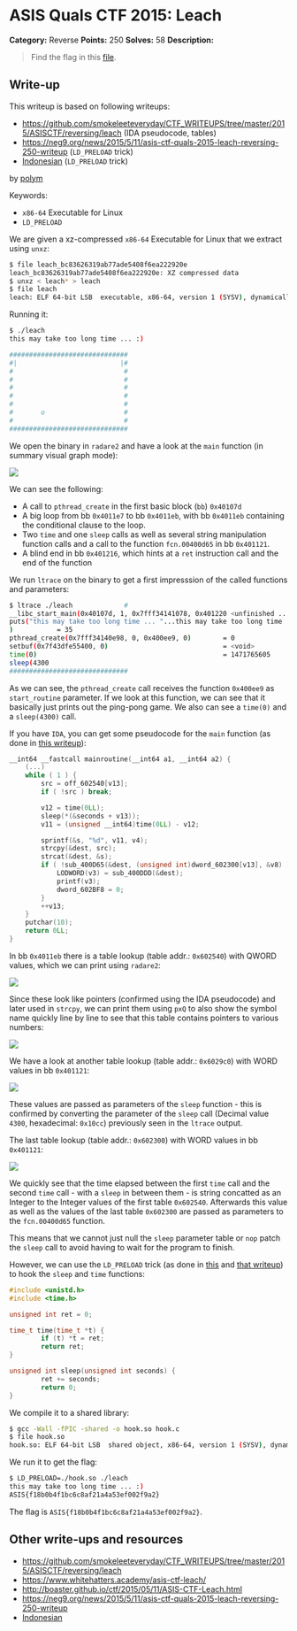 # ASIS Quals CTF 2015: Leach

**Category:** Reverse
**Points:** 250
**Solves:** 58
**Description:**

> Find the flag in this [file](http://tasks.asis-ctf.ir/leach_bc83626319ab77ade5408f6ea222920e).

## Write-up

This writeup is based on following writeups:

* <https://github.com/smokeleeteveryday/CTF_WRITEUPS/tree/master/2015/ASISCTF/reversing/leach> (IDA pseudocode, tables)
* <https://neg9.org/news/2015/5/11/asis-ctf-quals-2015-leach-reversing-250-writeup> (`LD_PRELOAD` trick)
* [Indonesian](https://github.com/rentjongteam/write-ups-2015/tree/master/asis-quals-2015/leach) (`LD_PRELOAD` trick)

by [polym](https://github.com/abpolym)

Keywords:

* `x86-64` Executable for Linux
* `LD_PRELOAD`

We are given a xz-compressed `x86-64` Executable for Linux that we extract using `unxz`:

```bash
$ file leach_bc83626319ab77ade5408f6ea222920e 
leach_bc83626319ab77ade5408f6ea222920e: XZ compressed data
$ unxz < leach* > leach
$ file leach
leach: ELF 64-bit LSB  executable, x86-64, version 1 (SYSV), dynamically linked (uses shared libs), for GNU/Linux 2.6.32, BuildID[sha1]=8088f52df79142c83d3c30224edf2535066a9768, stripped
```

Running it:

```bash
$ ./leach 
this may take too long time ... :)

##############################
#|                          |#
#                            #
#                            #
#                            #
#                            #
#                            #
#       o                    #
#                            #
##############################
```

We open the binary in `radare2` and have a look at the `main` function (in summary visual graph mode):

![](./main.png)

We can see the following:

* A call to `pthread_create` in the first basic block (`bb`) `0x40107d`
* A big loop from bb `0x4011e7` to bb `0x4011eb`, with bb `0x4011eb` containing the conditional clause to the loop.
* Two `time` and one `sleep` calls as well as several string manipulation function calls and a call to the function `fcn.00400d65` in bb `0x401121`.
* A blind end in bb `0x401216`, which hints at a `ret` instruction call and the end of the function

We run `ltrace` on the binary to get a first impresssion of the called functions and parameters:

```bash
$ ltrace ./leach             #
__libc_start_main(0x40107d, 1, 0x7fff34141078, 0x401220 <unfinished ...>
puts("this may take too long time ... "...this may take too long time ... :)
)           = 35
pthread_create(0x7fff34140e98, 0, 0x400ee9, 0)        = 0
setbuf(0x7f43dfe55400, 0)                             = <void>
time(0)                                               = 1471765605
sleep(4300
##############################
```

As we can see, the `pthread_create` call receives the function `0x400ee9` as `start_routine` parameter. If we look at this function, we can see that it basically just prints out the ping-pong game.
We also can see a `time(0)` and a `sleep(4300)` call.

If you have `IDA`, you can get some pseudocode for the `main` function (as done in [this writeup](https://github.com/smokeleeteveryday/CTF_WRITEUPS/tree/master/2015/ASISCTF/reversing/leach)):

```c
__int64 __fastcall mainroutine(__int64 a1, __int64 a2) {
	(...)
	while ( 1 ) {
		src = off_602540[v13];
		if ( !src ) break;

		v12 = time(0LL);
		sleep(*(&seconds + v13));
		v11 = (unsigned __int64)time(0LL) - v12;

		sprintf(&s, "%d", v11, v4);
		strcpy(&dest, src);
		strcat(&dest, &s);
		if ( !sub_400D65(&dest, (unsigned int)dword_602300[v13], &v8) ) {
			LODWORD(v3) = sub_400DDD(&dest);
			printf(v3);
			dword_602BF8 = 0;
		}
		++v13;
	}
	putchar(10);
	return 0LL;
}
```

In bb `0x4011eb` there is a table lookup (table addr.: `0x602540`) with QWORD values, which we can print using `radare2`:

![](./table.602540.png)

Since these look like pointers (confirmed using the IDA pseudocode) and later used in `strcpy`, we can print them using `pxQ` to also show the symbol name quickly line by line to see that this table contains pointers to various numbers:

![](./pxQ.png)

We have a look at another table lookup (table addr.: `0x6029c0`) with WORD values in bb `0x401121`:

![](./table.6029c0.png)

These values are passed as parameters of the `sleep` function - this is confirmed by converting the parameter of the `sleep` call (Decimal value `4300`, hexadecimal: `0x10cc`) previously seen in the `ltrace` output.

The last table lookup (table addr.: `0x602300`) with WORD values in bb `0x401121`:

![](./table.602300.png)

We quickly see that the time elapsed between the first `time` call and the second `time` call - with a `sleep` in between them - is string concatted as an Integer to the Integer values of the first table `0x602540`.
Afterwards this value as well as the values of the last table `0x602300` are passed as parameters to the `fcn.00400d65` function.

This means that we cannot just null the `sleep` parameter table or `nop` patch the `sleep` call to avoid having to wait for the program to finish.

However, we can use the `LD_PRELOAD` trick (as done in [this](https://neg9.org/news/2015/5/11/asis-ctf-quals-2015-leach-reversing-250-writeup) and [that writeup](https://github.com/rentjongteam/write-ups-2015/tree/master/asis-quals-2015/leach)) to hook the `sleep` and `time` functions:

```c
#include <unistd.h>
#include <time.h>

unsigned int ret = 0;

time_t time(time_t *t) {
        if (t) *t = ret;
        return ret;
}

unsigned int sleep(unsigned int seconds) {
        ret += seconds;
        return 0;
}
```

We compile it to a shared library:

```bash
$ gcc -Wall -fPIC -shared -o hook.so hook.c 
$ file hook.so 
hook.so: ELF 64-bit LSB  shared object, x86-64, version 1 (SYSV), dynamically linked, BuildID[sha1]=6f8c4137833366c3cebc9adca8fa1dcb8af8036e, not stripped
```

We run it to get the flag:

```bash
$ LD_PRELOAD=./hook.so ./leach 
this may take too long time ... :)
ASIS{f18b0b4f1bc6c8af21a4a53ef002f9a2}
```

The flag is `ASIS{f18b0b4f1bc6c8af21a4a53ef002f9a2}`.


## Other write-ups and resources

* <https://github.com/smokeleeteveryday/CTF_WRITEUPS/tree/master/2015/ASISCTF/reversing/leach>
* <https://www.whitehatters.academy/asis-ctf-leach/>
* <http://boaster.github.io/ctf/2015/05/11/ASIS-CTF-Leach.html>
* <https://neg9.org/news/2015/5/11/asis-ctf-quals-2015-leach-reversing-250-writeup>
* [Indonesian](https://github.com/rentjongteam/write-ups-2015/tree/master/asis-quals-2015/leach)
